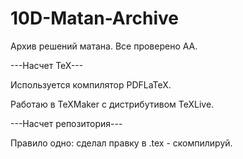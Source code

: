 # 10D-Matan-Archive
Архив решений матана. Все проверено АА. 

---Насчет ТеХ---


Используется компилятор PDFLaTeX.

Работаю в TeXMaker с дистрибутивом TeXLive.


---Насчет репозитория---


Правило одно: сделал правку в .tex - скомпилируй.
